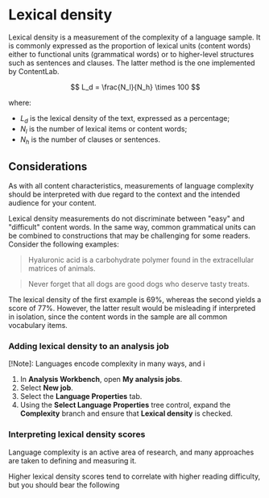 # Lexical density

Lexical density is a measurement of the complexity of a language sample. It is commonly expressed as the proportion of lexical units (content words) either to functional units (grammatical words) or to higher-level structures such as sentences and clauses. The latter method is the one implemented by ContentLab.

$$
L_d = \frac{N_l}{N_h} \times 100
$$

where:

- $L_d$ is the lexical density of the text, expressed as a percentage;
- $N_l$ is the number of lexical items or content words;
- $N_h$ is the number of clauses or sentences.


## Considerations

As with all content characteristics, measurements of language complexity should be interpreted with due regard to the context and the intended audience for your content. 

Lexical density measurements do not discriminate between "easy" and "difficult" content words. In the same way, common grammatical units can be combined to constructions that may be challenging for some readers. Consider the following examples:

>Hyaluronic acid is a carbohydrate polymer found in the extracellular matrices of animals.

>Never forget that all dogs are good dogs who deserve tasty treats.

The lexical density of the first example is 69%, whereas the second yields a score of 77%. However, the latter result would be misleading if interpreted in isolation, since the content words in the sample are all common vocabulary items. 


### Adding lexical density to an analysis job

[!Note]: Languages encode complexity in many ways, and i

1. In **Analysis Workbench**, open **My analysis jobs**.
2. Select **New job**.
3. Select the **Language Properties** tab.
4. Using the **Select Language Properties** tree control, expand the **Complexity** branch and ensure that **Lexical density** is checked.

### Interpreting lexical density scores

Language complexity is an active area of research, and many approaches are taken to defining and measuring it. 

Higher lexical density scores tend to correlate with higher reading difficulty, but you should bear the following
